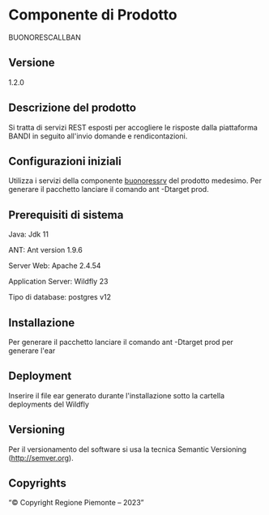 # Componente di Prodotto

BUONORESCALLBAN

## Versione

1.2.0

## Descrizione del prodotto

Si tratta di servizi REST esposti per accogliere le risposte dalla piattaforma BANDI in seguito all'invio domande e rendicontazioni.


## Configurazioni iniziali

Utilizza i servizi della componente [buonoressrv](../buonoressrv/) del prodotto medesimo.
Per generare il pacchetto lanciare il comando ant -Dtarget prod.

## Prerequisiti di sistema

Java:
Jdk 11

ANT:
Ant version 1.9.6

Server Web:
Apache 2.4.54

Application Server:
Wildfly 23

Tipo di database:
postgres v12

## Installazione

Per generare il pacchetto lanciare il comando ant -Dtarget prod  per generare l'ear

## Deployment

Inserire il file ear generato durante l'installazione sotto la cartella deployments del Wildfly

## Versioning

Per il versionamento del software si usa la tecnica Semantic Versioning (http://semver.org).

## Copyrights

“© Copyright Regione Piemonte – 2023”